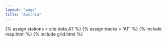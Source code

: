 ```yaml
---
layout: "page"
title: "Austria"
---
```

{% assign stations = site.data.AT %}
{% assign tracks = 'AT' %}
{% include map.html %}
{% include grid.html %}
